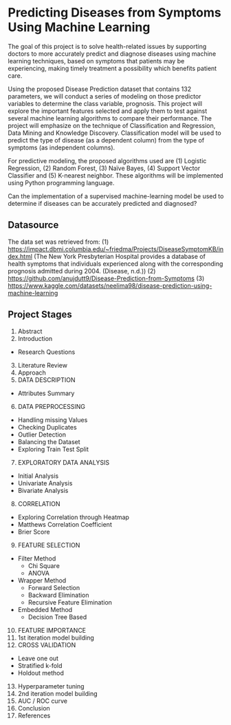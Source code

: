 # Predicting Diseases from Symptoms Using Machine Learning

The goal of this project is to solve health-related issues by supporting doctors to more accurately predict and diagnose diseases using machine learning techniques, based on symptoms that patients may be experiencing, making timely treatment a possibility which benefits patient care. 

Using the proposed Disease Prediction dataset that contains 132 parameters, we will conduct a series of modeling on those predictor variables to determine the class variable, prognosis. This project will explore the important features selected and apply them to test against several machine learning algorithms to compare their performance. 
The project will emphasize on the technique of Classification and Regression, Data Mining and Knowledge Discovery. Classification model will be used to predict the type of disease (as a dependent column) from the type of symptoms (as independent columns). 

For predictive modeling, the proposed algorithms used are (1) Logistic Regression, (2) Random Forest, (3) Naïve Bayes, (4) Support Vector Classifier and (5) K-nearest neighbor. These algorithms will be implemented using Python programming language. 

Can the implementation of a supervised machine-learning model be used to determine if diseases can be accurately predicted and diagnosed? 

## Datasource

The data set was retrieved from: 
(1) https://impact.dbmi.columbia.edu/~friedma/Projects/DiseaseSymptomKB/index.html (The New York Presbyterian Hospital provides a database of health symptoms that individuals experienced along with the corresponding prognosis admitted during 2004. (Disease, n.d.)) 
(2) https://github.com/anujdutt9/Disease-Prediction-from-Symptoms 
(3) https://www.kaggle.com/datasets/neelima98/disease-prediction-using-machine-learning 

##  Project Stages

1.	Abstract 
2.	Introduction
  * Research Questions
3.	Literature Review
4.	Approach
5.	DATA DESCRIPTION
 *  Attributes Summary
6.	DATA PREPROCESSING
  * Handling missing Values
  * Checking Duplicates
  * Outlier Detection
  * Balancing the Dataset
  * Exploring Train Test Split
7.	EXPLORATORY DATA ANALYSIS
  * Initial Analysis
  * Univariate Analysis
  * Bivariate Analysis
8.	CORRELATION
  * Exploring Correlation through Heatmap
  * Matthews Correlation Coefficient
  * Brier Score
9.	FEATURE SELECTION
  * Filter Method
    * Chi Square
    * ANOVA
  * Wrapper Method
    * Forward Selection
    * Backward Elimination
    * Recursive Feature Elimination
  * Embedded Method
    * Decision Tree Based
10.	FEATURE IMPORTANCE
11.	1st iteration model building
12.	CROSS VALIDATION
  * Leave one out
  * Stratified k-fold
  * Holdout method
13.	Hyperparameter tuning
14.	2nd iteration model building
15.	AUC / ROC curve
16.	Conclusion
17.	References
